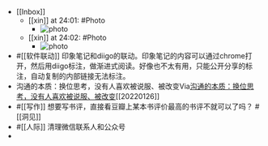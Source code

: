 - [[Inbox]]
    - [[xin]] at 24:01: #Photo
        - ![photo](https://firebasestorage.googleapis.com/v0/b/firescript-577a2.appspot.com/o/imgs%2Fapp%2Fxinyiheng%2FHfeGT6rM7?alt=media&token=6fc111b3-fa19-49c1-a670-a141977a919c)
    - [[xin]] at 24:02: #Photo
        - ![photo](https://firebasestorage.googleapis.com/v0/b/firescript-577a2.appspot.com/o/imgs%2Fapp%2Fxinyiheng%2FRPeMXsBIu?alt=media&token=1744b146-83bf-4f12-b70c-1d84b6e3a4d4)
- #[[软件联动]] 印象笔记和diigo的联动。印象笔记的内容可以通过chrome打开，然后用diigo标注，做渐进式阅读。好像也不太有用，只能公开分享的标注，自动复制的内部链接无法标注。
- 沟通的本质：换位思考，没有人喜欢被说服、被改变Via[沟通的本质：换位思考，没有人喜欢被说服、被改变](https://app.yinxiang.com/shard/s63/nl/13797828/8f844d83-6d5d-4a4c-ac51-c27bb9cd89e3/)[[20220126]] 
- #[[写作]] 想要写书评，直接看豆瓣上某本书评价最高的书评不就可以了吗？
  #[[洞见]]
- #[[人际]] 清理微信联系人和公众号
- 
